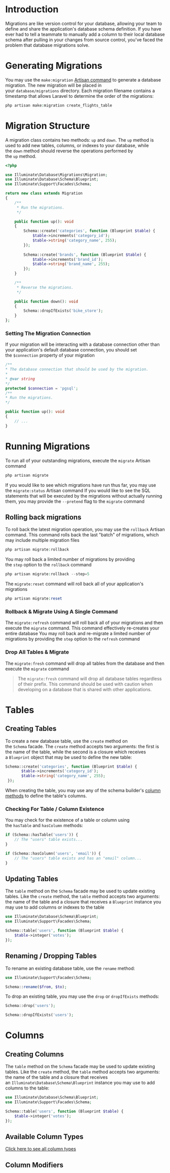 # Introduction
Migrations are like version control for your database, allowing your team to define and share the application's database schema definition. If you have ever had to tell a teammate to manually add a column to their local database schema after pulling in your changes from source control, you've faced the problem that database migrations solve.
# Generating Migrations
You may use the `make:migration` [Artisan command](https://laravel.com/docs/10.x/artisan) to generate a database migration. The new migration will be placed in your `database/migrations` directory. Each migration filename contains a timestamp that allows Laravel to determine the order of the migrations:
```PHP
php artisan make:migration create_flights_table
```
# Migration Structure
A migration class contains two methods: `up` and `down`. The `up` method is used to add new tables, columns, or indexes to your database, while the `down` method should reverse the operations performed by the `up` method.
```PHP
<?php

use Illuminate\Database\Migrations\Migration;
use Illuminate\Database\Schema\Blueprint;
use Illuminate\Support\Facades\Schema;

return new class extends Migration
{
    /**
     * Run the migrations.
     */

    public function up(): void
    {
        Schema::create('categories', function (Blueprint $table) {
            $table->increments('category_id');
            $table->string('category_name', 255);
        });
  
        Schema::create('brands', function (Blueprint $table) {
            $table->increments('brand_id');
            $table->string('brand_name', 255);
        });
    }

    /**
     * Reverse the migrations.
     */

    public function down(): void
    {
        Schema::dropIfExists('bike_store');
    }
};
```
### Setting The Migration Connection
If your migration will be interacting with a database connection other than your application's default database connection, you should set the `$connection` property of your migration
```PHP
/**
* The database connection that should be used by the migration.
*
* @var string
*/
protected $connection = 'pgsql';
/**
* Run the migrations.
*/

public function up(): void
{
	// ...
}
```
# Running Migrations
To run all of your outstanding migrations, execute the `migrate` Artisan command
```PHP
php artisan migrate
```
If you would like to see which migrations have run thus far, you may use the `migrate:status` Artisan command
If you would like to see the SQL statements that will be executed by the migrations without actually running them, you may provide the `--pretend` flag to the `migrate` command
## Rolling back migrations
To roll back the latest migration operation, you may use the `rollback` Artisan command. This command rolls back the last "batch" of migrations, which may include multiple migration files
```PHP
php artisan migrate:rollback
```
You may roll back a limited number of migrations by providing the `step` option to the `rollback` command
```PHP
php artisan migrate:rollback --step=5
```
The `migrate:reset` command will roll back all of your application's migrations
```PHP
php artisan migrate:reset
```
### Rollback & Migrate Using A Single Command
The `migrate:refresh` command will roll back all of your migrations and then execute the `migrate` command. This command effectively re-creates your entire database
You may roll back and re-migrate a limited number of migrations by providing the `step` option to the `refresh` command
### Drop All Tables & Migrate
The `migrate:fresh` command will drop all tables from the database and then execute the `migrate` command
>The `migrate:fresh` command will drop all database tables regardless of their prefix. This command should be used with caution when developing on a database that is shared with other applications.

# Tables
## Creating Tables
To create a new database table, use the `create` method on the `Schema` facade. The `create` method accepts two arguments: the first is the name of the table, while the second is a closure which receives a `Blueprint` object that may be used to define the new table:
```PHP
Schema::create('categories', function (Blueprint $table) {
       $table->increments('category_id');
       $table->string('category_name', 255);
 });
```
When creating the table, you may use any of the schema builder's [column methods](https://laravel.com/docs/10.x/migrations#creating-columns) to define the table's columns.
### Checking For Table / Column Existence
You may check for the existence of a table or column using the `hasTable` and `hasColumn` methods:
```PHP
if (Schema::hasTable('users')) {
	// The "users" table exists...
}

if (Schema::hasColumn('users', 'email')) {
	// The "users" table exists and has an "email" column...
}
```
## Updating Tables
The `table` method on the `Schema` facade may be used to update existing tables. Like the `create` method, the `table` method accepts two arguments: the name of the table and a closure that receives a `Blueprint` instance you may use to add columns or indexes to the table
```PHP
use Illuminate\Database\Schema\Blueprint;
use Illuminate\Support\Facades\Schema;

Schema::table('users', function (Blueprint $table) {
	$table->integer('votes');
});
```
## Renaming / Dropping Tables
To rename an existing database table, use the `rename` method:
```PHP
use Illuminate\Support\Facades\Schema;

Schema::rename($from, $to);
```
To drop an existing table, you may use the `drop` or `dropIfExists` methods:
```PHP
Schema::drop('users');

Schema::dropIfExists('users');
```

# Columns
## Creating Columns
The `table` method on the `Schema` facade may be used to update existing tables. Like the `create` method, the `table` method accepts two arguments: the name of the table and a closure that receives an `Illuminate\Database\Schema\Blueprint` instance you may use to add columns to the table:
```PHP
use Illuminate\Database\Schema\Blueprint;
use Illuminate\Support\Facades\Schema;

Schema::table('users', function (Blueprint $table) {
	$table->integer('votes');
});
```
## Available Column Types
[Click here to see all column types](https://laravel.com/docs/10.x/migrations#available-column-types)
## Column Modifiers
